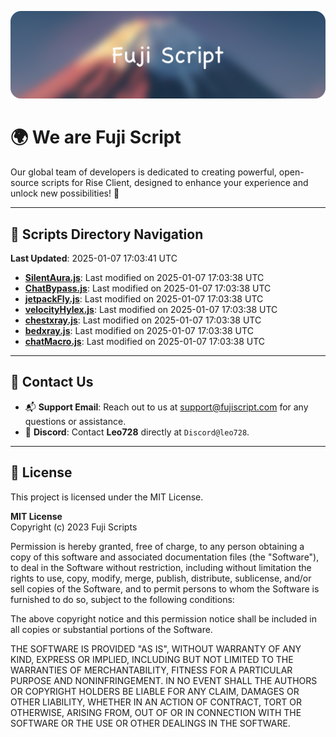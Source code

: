 ![Banner](.github/b.webp)

# 🌍 **We are Fuji Script**

Our global team of developers is dedicated to creating powerful, open-source scripts for Rise Client, designed to enhance your experience and unlock new possibilities! 🌟

---
<!-- SCRIPTS_NAVIGATION_START -->
## 📂 **Scripts Directory Navigation**

**Last Updated**: 2025-01-07 17:03:41 UTC

- **[SilentAura.js](scripts/SilentAura.js)**: Last modified on 2025-01-07 17:03:38 UTC
- **[ChatBypass.js](scripts/ChatBypass.js)**: Last modified on 2025-01-07 17:03:38 UTC
- **[jetpackFly.js](scripts/jetpackFly.js)**: Last modified on 2025-01-07 17:03:38 UTC
- **[velocityHylex.js](scripts/velocityHylex.js)**: Last modified on 2025-01-07 17:03:38 UTC
- **[chestxray.js](scripts/chestxray.js)**: Last modified on 2025-01-07 17:03:38 UTC
- **[bedxray.js](scripts/bedxray.js)**: Last modified on 2025-01-07 17:03:38 UTC
- **[chatMacro.js](scripts/chatMacro.js)**: Last modified on 2025-01-07 17:03:38 UTC

<!-- SCRIPTS_NAVIGATION_END -->

---

## 💬 **Contact Us**  
- 📬 **Support Email**: Reach out to us at [support@fujiscript.com](mailto:support@fujiscript.com) for any questions or assistance.  
- 💬 **Discord**: Contact **Leo728** directly at `Discord@leo728`.

---

## 📜 **License**

This project is licensed under the MIT License.  

**MIT License**  
Copyright (c) 2023 Fuji Scripts  

Permission is hereby granted, free of charge, to any person obtaining a copy of this software and associated documentation files (the "Software"), to deal in the Software without restriction, including without limitation the rights to use, copy, modify, merge, publish, distribute, sublicense, and/or sell copies of the Software, and to permit persons to whom the Software is furnished to do so, subject to the following conditions:  

The above copyright notice and this permission notice shall be included in all copies or substantial portions of the Software.  

THE SOFTWARE IS PROVIDED "AS IS", WITHOUT WARRANTY OF ANY KIND, EXPRESS OR IMPLIED, INCLUDING BUT NOT LIMITED TO THE WARRANTIES OF MERCHANTABILITY, FITNESS FOR A PARTICULAR PURPOSE AND NONINFRINGEMENT. IN NO EVENT SHALL THE AUTHORS OR COPYRIGHT HOLDERS BE LIABLE FOR ANY CLAIM, DAMAGES OR OTHER LIABILITY, WHETHER IN AN ACTION OF CONTRACT, TORT OR OTHERWISE, ARISING FROM, OUT OF OR IN CONNECTION WITH THE SOFTWARE OR THE USE OR OTHER DEALINGS IN THE SOFTWARE.  
